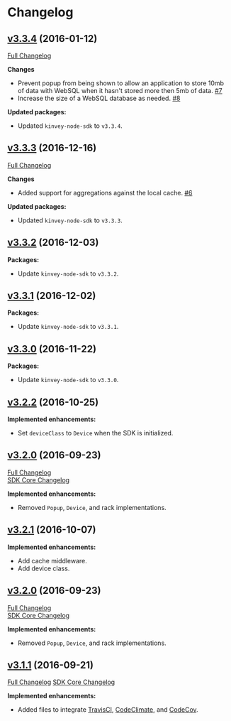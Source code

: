 # Changelog
## [v3.3.4](https://github.com/Kinvey/html5-sdk/tree/v3.3.4) (2016-01-12)
[Full Changelog](https://github.com/Kinvey/html5-sdk/compare/v3.3.3...v3.3.4)<br/>

**Changes**
- Prevent popup from being shown to allow an application to store 10mb of data with WebSQL when it hasn't stored more then 5mb of data. [#7](https://github.com/Kinvey/html5-sdk/pull/7)
- Increase the size of a WebSQL database as needed. [#8](https://github.com/Kinvey/html5-sdk/pull/8)

**Updated packages:**
- Updated `kinvey-node-sdk` to `v3.3.4`.

## [v3.3.3](https://github.com/Kinvey/html5-sdk/tree/v3.3.3) (2016-12-16)
[Full Changelog](https://github.com/Kinvey/html5-sdk/compare/v3.3.2...v3.3.3)<br/>

**Changes**
- Added support for aggregations against the local cache. [#6](https://github.com/Kinvey/html5-sdk/pull/6)

**Updated packages:**
- Updated `kinvey-node-sdk` to `v3.3.3`.

## [v3.3.2](https://github.com/Kinvey/html5-sdk/tree/v3.3.2) (2016-12-03)

**Packages:**
- Update `kinvey-node-sdk` to `v3.3.2`.


## [v3.3.1](https://github.com/Kinvey/html5-sdk/tree/v3.3.1) (2016-12-02)

**Packages:**

- Update `kinvey-node-sdk` to `v3.3.1`.

## [v3.3.0](https://github.com/Kinvey/html5-sdk/tree/v3.3.0) (2016-11-22)

**Packages:**

- Update `kinvey-node-sdk` to `v3.3.0`.

## [v3.2.2](https://github.com/Kinvey/html5-sdk/tree/v3.2.2) (2016-10-25)

**Implemented enhancements:**

- Set `deviceClass` to `Device` when the SDK is initialized.

## [v3.2.0](https://github.com/Kinvey/html5-sdk/tree/v3.2.0) (2016-09-23)
[Full Changelog](https://github.com/Kinvey/html5-sdk/compare/3.1.1...3.2.0)<br/>
[SDK Core Changelog](https://github.com/Kinvey/javascript-sdk-core/blob/master/CHANGELOG.md)

**Implemented enhancements:**

- Removed `Popup`, `Device`, and rack implementations.

## [v3.2.1](https://github.com/Kinvey/html5-sdk/tree/v3.2.1) (2016-10-07)

**Implemented enhancements:**

- Add cache middleware.
- Add device class.

## [v3.2.0](https://github.com/Kinvey/html5-sdk/tree/v3.2.0) (2016-09-23)
[Full Changelog](https://github.com/Kinvey/html5-sdk/compare/3.1.1...3.2.0)<br/>
[SDK Core Changelog](https://github.com/Kinvey/javascript-sdk-core/blob/master/CHANGELOG.md)

**Implemented enhancements:**

- Removed `Popup`, `Device`, and rack implementations.

## [v3.1.1](https://github.com/Kinvey/html5-sdk/tree/v3.1.1) (2016-09-21)
[Full Changelog](https://github.com/Kinvey/html5-sdk/compare/3.1.0...3.1.1)
[SDK Core Changelog](https://github.com/Kinvey/javascript-sdk-core/blob/master/CHANGELOG.md)

**Implemented enhancements:**

- Added files to integrate [TravisCI](https://travis-ci.org/Kinvey/html5-sdk), [CodeClimate](https://codeclimate.com/github/Kinvey/html5-sdk), and [CodeCov](https://codecov.io/gh/Kinvey/html5-sdk).
